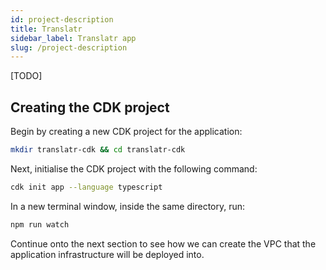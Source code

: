 ```yaml
---
id: project-description
title: Translatr
sidebar_label: Translatr app
slug: /project-description
---
```


[TODO]

## Creating the CDK project

Begin by creating a new CDK project for the application:

```bash
mkdir translatr-cdk && cd translatr-cdk
```

Next, initialise the CDK project with the following command:

```bash
cdk init app --language typescript
```

In a new terminal window, inside the same directory, run:

```bash
npm run watch
```

Continue onto the next section to see how we can create the VPC that the application infrastructure will be deployed into.